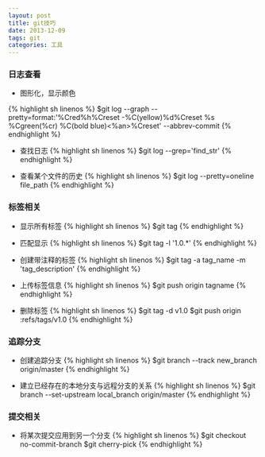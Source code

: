 ```yaml
---
layout: post
title: git技巧
date: 2013-12-09
tags: git
categories: 工具
---
```


### 日志查看

+ 图形化，显示颜色

{% highlight sh linenos %}
$git log --graph --pretty=format:'%Cred%h%Creset -%C(yellow)%d%Creset %s %Cgreen(%cr) %C(bold blue)<%an>%Creset' --abbrev-commit
{% endhighlight %}

- 查找日志
{% highlight sh linenos %}
$git log --grep='find_str'
{% endhighlight %}

- 查看某个文件的历史
{% highlight sh linenos %}
$git log --pretty=oneline file_path
{% endhighlight %}

### 标签相关

- 显示所有标签
{% highlight sh linenos %}
$git tag
{% endhighlight %}

- 匹配显示
{% highlight sh linenos %}
$git tag -l '1.0.*'
{% endhighlight %}

- 创建带注释的标签
{% highlight sh linenos %}
$git tag -a tag_name -m 'tag_description'
{% endhighlight %}

- 上传标签信息
{% highlight sh linenos %}
$git push origin tagname
{% endhighlight %}

- 删除标签
{% highlight sh linenos %}
$git tag -d v1.0
$git push origin :refs/tags/v1.0
{% endhighlight %}

### 追踪分支

- 创建追踪分支
{% highlight sh linenos %}
$git branch --track new_branch origin/master
{% endhighlight %}

- 建立已经存在的本地分支与远程分支的关系
{% highlight sh linenos %}
$git branch --set-upstream local_branch origin/master
{% endhighlight %}

### 提交相关

- 将某次提交应用到另一个分支
{% highlight sh linenos %}
$git checkout no-commit-branch
$git cherry-pick <commit-id>
{% endhighlight %}
